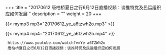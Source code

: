 +++
title = "20170612  唐柏桥夏日之行6月12日直播视频：谈推特党及民运组织应如何发展 "
description = ""
weight = 20
+++

{{< mymp3 mp3="20170612_ye_a6tzwh2o.mp3" >}}

{{< mymp4 mp4="20170612_ye_a6tzwh2o.mp4" >}}

     https://www.youtube.com/watch?v=Ye a6TZWh2o 
     唐柏桥夏日之行6月12日直播视频：谈推特党及民运组织应如何发展 
     
